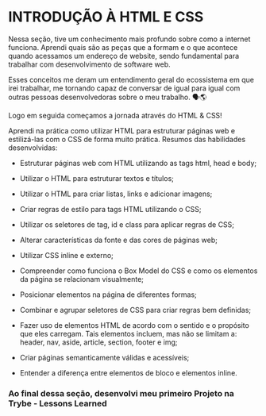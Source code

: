 # INTRODUÇÃO À HTML E CSS

Nessa seção, tive um conhecimento mais profundo sobre como a internet funciona. Aprendi quais são as peças que a formam e o que acontece quando acessamos um endereço de website, sendo fundamental para trabalhar com desenvolvimento de software web.


Esses conceitos me deram um entendimento geral do ecossistema em que irei trabalhar, me tornando capaz de conversar de igual para igual com outras pessoas desenvolvedoras sobre o meu trabalho. 🗣🌎

Logo em seguida começamos a jornada através do HTML & CSS! 

Aprendi na prática como utilizar HTML para estruturar páginas web e estilizá-las com o CSS de forma muito prática. 
Resumos das habilidades desenvolvidas:

- Estruturar páginas web com HTML utilizando as tags html, head e body;

- Utilizar o HTML para estruturar textos e títulos;

- Utilizar o HTML para criar listas, links e adicionar imagens;

- Criar regras de estilo para tags HTML utilizando o CSS;

- Utilizar os seletores de tag, id e class para aplicar regras de CSS;

- Alterar características da fonte e das cores de páginas web;

- Utilizar CSS inline e externo;

- Compreender como funciona o Box Model do CSS e como os elementos da página se relacionam visualmente;

- Posicionar elementos na página de diferentes formas;

- Combinar e agrupar seletores de CSS para criar regras bem definidas;

- Fazer uso de elementos HTML de acordo com o sentido e o propósito que eles carregam. Tais elementos incluem, mas não se limitam a: header, nav, aside, article, section, footer e img;

- Criar páginas semanticamente válidas e acessíveis;

- Entender a diferença entre elementos de bloco e elementos inline.


### Ao final dessa seção, desenvolvi meu primeiro Projeto na Trybe - Lessons Learned 


